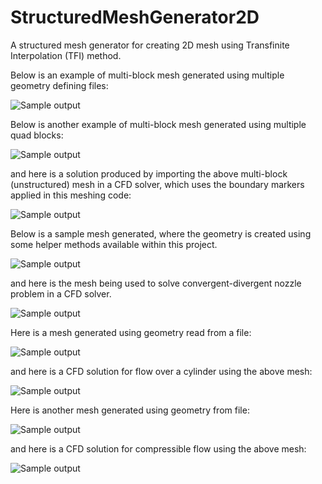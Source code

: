 # StructuredMeshGenerator2D
A structured mesh generator for creating 2D mesh using Transfinite Interpolation (TFI) method.

Below is an example of multi-block mesh generated using multiple geometry defining files:

![Sample output](https://github.com/heySourabh/StructuredMeshGenerator2D/blob/master/demo/multi_block_mesh_example.png)

Below is another example of multi-block mesh generated using multiple quad blocks:

![Sample output](https://github.com/heySourabh/StructuredMeshGenerator2D/blob/master/demo/sample_output_3.png)

and here is a solution produced by importing the above multi-block (unstructured) mesh in a CFD solver, which uses the boundary markers applied in this meshing code:

![Sample output](https://github.com/heySourabh/StructuredMeshGenerator2D/blob/master/demo/forward_facing_step.png)

Below is a sample mesh generated, where the geometry is created using some helper 
methods available within this project.

![Sample output](https://github.com/heySourabh/StructuredMeshGenerator2D/blob/master/demo/sample_output.png)

and here is the mesh being used to solve convergent-divergent nozzle problem in a CFD solver.

![Sample output](https://github.com/heySourabh/StructuredMeshGenerator2D/blob/master/demo/convergent_divergent_nozzle.png)

Here is a mesh generated using geometry read from a file:

![Sample output](https://github.com/heySourabh/StructuredMeshGenerator2D/blob/master/demo/sample_output_1.png)

and here is a CFD solution for flow over a cylinder using the above mesh:

![Sample output](https://github.com/heySourabh/StructuredMeshGenerator2D/blob/master/demo/flow_over_cylinder.png)

Here is another mesh generated using geometry from file:

![Sample output](https://github.com/heySourabh/StructuredMeshGenerator2D/blob/master/demo/sample_output_2.png)

and here is a CFD solution for compressible flow using the above mesh:

![Sample output](https://github.com/heySourabh/StructuredMeshGenerator2D/blob/master/demo/oblique_shock.png)


